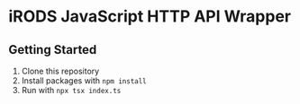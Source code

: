 # iRODS JavaScript HTTP API Wrapper

## Getting Started

1. Clone this repository
2. Install packages with `npm install`
3. Run with `npx tsx index.ts`
